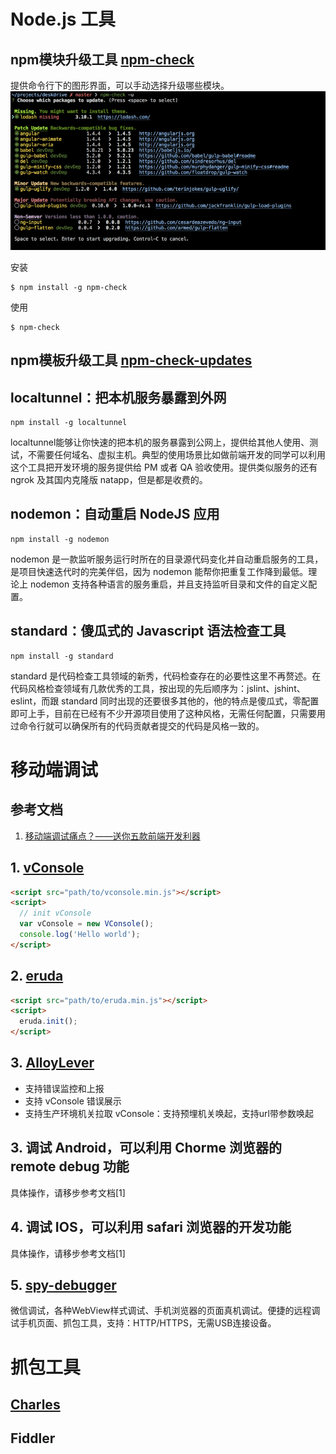 # Node.js 工具

## npm模块升级工具 [npm-check](https://github.com/dylang/npm-check)
提供命令行下的图形界面，可以手动选择升级哪些模块。
![npm_check](images/npm_check.png)

安装
```
$ npm install -g npm-check
```
使用
```
$ npm-check
```

## npm模板升级工具 [npm-check-updates](https://github.com/tjunnone/npm-check-updates)


## localtunnel：把本机服务暴露到外网
```
npm install -g localtunnel
```
localtunnel能够让你快速的把本机的服务暴露到公网上，提供给其他人使用、测试，不需要任何域名、虚拟主机。典型的使用场景比如做前端开发的同学可以利用这个工具把开发环境的服务提供给 PM 或者 QA 验收使用。提供类似服务的还有 ngrok 及其国内克隆版 natapp，但是都是收费的。

## nodemon：自动重启 NodeJS 应用
```
npm install -g nodemon
```
nodemon 是一款监听服务运行时所在的目录源代码变化并自动重启服务的工具，是项目快速迭代时的完美伴侣，因为 nodemon 能帮你把重复工作降到最低。理论上 nodemon 支持各种语言的服务重启，并且支持监听目录和文件的自定义配置。

## standard：傻瓜式的 Javascript 语法检查工具
```
npm install -g standard
```
standard 是代码检查工具领域的新秀，代码检查存在的必要性这里不再赘述。在代码风格检查领域有几款优秀的工具，按出现的先后顺序为：jslint、jshint、eslint，而跟 standard 同时出现的还要很多其他的，他的特点是傻瓜式，零配置即可上手，目前在已经有不少开源项目使用了这种风格，无需任何配置，只需要用过命令行就可以确保所有的代码贡献者提交的代码是风格一致的。
	
	
# 移动端调试
## 参考文档
1. [移动端调试痛点？——送你五款前端开发利器](https://juejin.im/post/5b72e1f66fb9a009d018fb94)

## 1. [vConsole](https://github.com/Tencent/vConsole)
```html
<script src="path/to/vconsole.min.js"></script>
<script>
  // init vConsole
  var vConsole = new VConsole();
  console.log('Hello world');
</script>
```

## 2. [eruda](https://github.com/liriliri/eruda)
```html
<script src="path/to/eruda.min.js"></script>
<script>
  eruda.init();
</script>
```

## 3. [AlloyLever](https://github.com/AlloyTeam/AlloyLever)
- 支持错误监控和上报
- 支持 vConsole 错误展示
- 支持生产环境机关拉取 vConsole：支持预埋机关唤起，支持url带参数唤起


## 3. 调试 Android，可以利用 Chorme 浏览器的 remote debug 功能
具体操作，请移步参考文档[1]

## 4. 调试 IOS，可以利用 safari 浏览器的开发功能
具体操作，请移步参考文档[1]

## 5. [spy-debugger](https://github.com/wuchangming/spy-debugger)
微信调试，各种WebView样式调试、手机浏览器的页面真机调试。便捷的远程调试手机页面、抓包工具，支持：HTTP/HTTPS，无需USB连接设备。

# 抓包工具

## [Charles](https://www.cnblogs.com/rrl92/p/7928770.html)

## Fiddler
